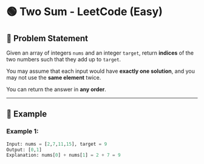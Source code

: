 # 🟢 Two Sum - LeetCode (Easy)  

## 📌 Problem Statement  

Given an array of integers `nums` and an integer `target`, return **indices** of the two numbers such that they add up to `target`.  

You may assume that each input would have **exactly one solution**, and you may not use the **same element** twice.  

You can return the answer in **any order**.  

---

## 🔹 Example  

### **Example 1:**  
```python
Input: nums = [2,7,11,15], target = 9  
Output: [0,1]  
Explanation: nums[0] + nums[1] = 2 + 7 = 9  